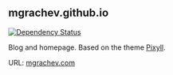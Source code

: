 ## mgrachev.github.io

[![Dependency Status](https://gemnasium.com/mgrachev/mgrachev.github.io.svg)](https://gemnasium.com/mgrachev/mgrachev.github.io)

Blog and homepage. Based on the theme [Pixyll](https://github.com/johnotander/pixyll).

URL: [mgrachev.com](http://www.mgrachev.com)
